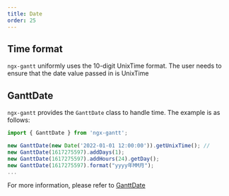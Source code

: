 ```yaml
---
title: Date
order: 25
---
```


## Time format

`ngx-gantt` uniformly uses the 10-digit UnixTime format. The user needs to ensure that the date value passed in is UnixTime

## GanttDate

`ngx-gantt` provides the `GanttDate` class to handle time. The example is as follows:

```javascript
import { GanttDate } from 'ngx-gantt';

new GanttDate(new Date('2022-01-01 12:00:00')).getUnixTime(); //
new GanttDate(1617275597).addDays(1);
new GanttDate(1617275597).addHours(24).getDay();
new GanttDate(1617275597).format("yyyy年MM月");
...

```

For more information, please refer to [GanttDate](https://github.com/worktile/ngx-gantt/blob/master/packages/gantt/src/utils/date.ts)
